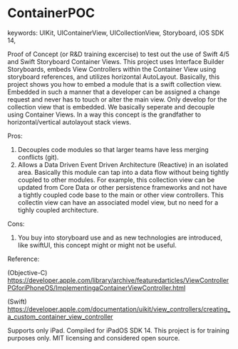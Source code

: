 # ContainerPOC

keywords: UIKit, UIContainerView, UICollectionView, Storyboard, iOS SDK 14, 

Proof of Concept (or R&D training excercise) to test out the use of Swift 4/5 and Swift Storyboard Container Views.  This project uses Interface Builder Storyboards, embeds View Controllers within the Container View using storyboard references, and utilizes horizontal AutoLayout. Basically, this project shows you how to embed a module that is a swift collection view. Embedded in such a manner that a developer can be assigned a change request and never has to touch or alter the main view.  Only develop for the collection view that is embedded. We basically seperate and decouple using Container Views.  In a way this concept is the grandfather to horizontal/vertical autolayout stack views. 

Pros:
1. Decouples code modules so that larger teams have less merging conflicts (git).
2. Allows a Data Driven Event Driven Architecture (Reactive) in an isolated area. Basically this module can tap into a data flow without being tightly coupled to other modules. For example, this collection view can be updated from Core Data or other persistence frameworks and not have a tightly coupled code base to the main or other view controllers. This collectin view can have an associated model view, but no need for a tighly coupled architecture. 

Cons:
1. You buy into storyboard use and as new technologies are introduced, like swiftUI, this concept might or might not be useful. 

Reference: 

(Objective-C) https://developer.apple.com/library/archive/featuredarticles/ViewControllerPGforiPhoneOS/ImplementingaContainerViewController.html

(Swift) https://developer.apple.com/documentation/uikit/view_controllers/creating_a_custom_container_view_controller

Supports only iPad. Compiled for iPadOS SDK 14.
This project is for training purposes only. MIT licensing and considered open source. 



